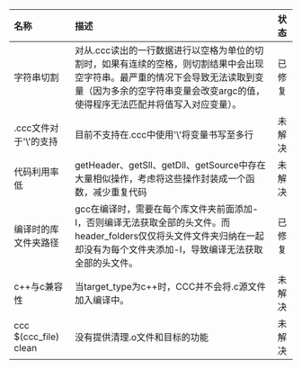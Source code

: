 |名称|描述|状态|
|:-|:-|:-:|
|字符串切割|对从.ccc读出的一行数据进行以空格为单位的切割时，如果有连续的空格，则切割结果中会出现空字符串。最严重的情况下会导致无法读取到变量（因为多余的空字符串变量会改变argc的值，使得程序无法匹配并将值写入对应变量）。|已修复|
|.ccc文件对于'\\'的支持|目前不支持在.ccc中使用'\\'将变量书写至多行|未解决|
|代码利用率低|getHeader、getSll、getDll、getSource中存在大量相似操作，考虑将这些操作封装成一个函数，减少重复代码|未解决|
|编译时的库文件夹路径|gcc在编译时，需要在每个库文件夹前面添加-I，否则编译无法获取全部的头文件。而header_folders仅仅将头文件文件夹归纳在一起却没有为每个文件夹添加-I，导致编译无法获取全部的头文件。|已修复|
|c++与c兼容性|当target_type为c++时，CCC并不会将.c源文件加入编译中。|未解决|
|ccc $(ccc_file) clean|没有提供清理.o文件和目标的功能|未解决|